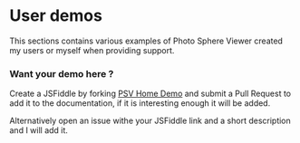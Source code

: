 # User demos

This sections contains various examples of Photo Sphere Viewer created my users or myself when providing support.

### Want your demo here ?

Create a JSFiddle by forking [PSV Home Demo](https://jsfiddle.net/mistic100/5r684etx/) and submit a Pull Request to add it to the documentation, if it is interesting enough it will be added.

Alternatively open an issue withe your JSFiddle link and a short description and I will add it.
